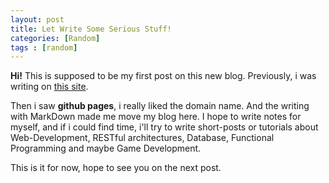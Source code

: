```yaml
---
layout: post
title: Let Write Some Serious Stuff!
categories: [Random]
tags : [random]
---
```



**Hi!** This is supposed to be my first post on this new blog. Previously, i was writing on <a href='https://ahmetgdy.wordpress.com/' target='_blank'>this site</a>. 

  Then i saw **github pages**, i really liked the domain name. And the writing with MarkDown made me move my blog here. I hope to write notes for myself, and if i could find time, i'll try to write short-posts or tutorials about Web-Development, RESTful architectures, Database, Functional Programming and maybe Game Development.

  This is it for now, hope to see you on the next post.
